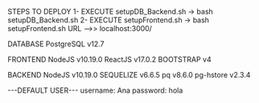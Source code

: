 STEPS TO DEPLOY
1- EXECUTE setupDB_Backend.sh -> bash setupDB_Backend.sh
2- EXECUTE setupFrontend.sh -> bash setupFrontend.sh
URL -->> localhost:3000/

DATABASE
PostgreSQL v12.7

FRONTEND
NodeJS v10.19.0
ReactJS v17.0.2
BOOTSTRAP v4

BACKEND
NodeJS v10.19.0
SEQUELIZE v6.6.5
pq v8.6.0
pg-hstore v2.3.4


---DEFAULT USER---
username: Ana
password: hola
